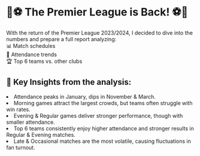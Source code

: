 <h1>🚨⚽ The Premier League is Back! ⚽🚨</h1>
With the return of the Premier League 2023/2024, I decided to dive into the numbers and prepare a full report analyzing:
<br>
📊 Match schedules<br>
👥 Attendance trends<br>
🏆 Top 6 teams vs. other clubs
<h2>🔎 Key Insights from the analysis:</h2> 
<li>Attendance peaks in January, dips in November & March.</li>
<li>Morning games attract the largest crowds, but teams often struggle with win rates. </li>
<li>Evening & Regular games deliver stronger performance, though with smaller attendance.</li>  
<li>Top 6 teams consistently enjoy higher attendance and stronger results in Regular & Evening matches.</li>
<li>Late & Occasional matches are the most volatile, causing fluctuations in fan turnout.</li>

